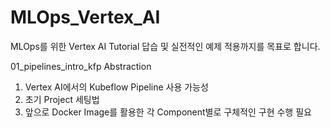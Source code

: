 # MLOps_Vertex_AI
MLOps를 위한 Vertex AI Tutorial 답습 및 실전적인 예제 적용까지를 목표로 합니다.

01_pipelines_intro_kfp Abstraction

1. Vertex AI에서의 Kubeflow Pipeline 사용 가능성
2. 초기 Project 세팅법
3. 앞으로 Docker Image를 활용한 각 Component별로 구체적인 구현 수행 필요
